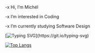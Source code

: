 -x  Hi, I’m Michél

-x  I’m interested in Coding

-x  I’m currently studying Software Design

[![Typing SVG](https://readme-typing-svg.herokuapp.com?font=Fira+Code&pause=1000&color=C4D7FF&width=435&lines=Hello+Friend;Welcome+to+my+Github!)](https://git.io/typing-svg)

[![Top Langs](https://github-readme-stats.vercel.app/api/top-langs/?username=KY-Y0&layout=compact&theme=github_dark_transparent)](https://github.com/anuraghazra/github-readme-stats)

